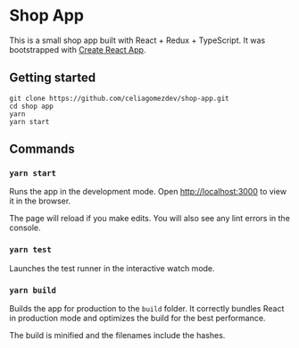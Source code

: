 # Shop App

This is a small shop app built with React + Redux + TypeScript.
It was bootstrapped with [Create React App](https://github.com/facebook/create-react-app).

## Getting started

```
git clone https://github.com/celiagomezdev/shop-app.git
cd shop app
yarn
yarn start
```

## Commands

### `yarn start`

Runs the app in the development mode.
Open [http://localhost:3000](http://localhost:3000) to view it in the browser.

The page will reload if you make edits.
You will also see any lint errors in the console.

### `yarn test`

Launches the test runner in the interactive watch mode.

### `yarn build`

Builds the app for production to the `build` folder.
It correctly bundles React in production mode and optimizes the build for the best performance.

The build is minified and the filenames include the hashes.
